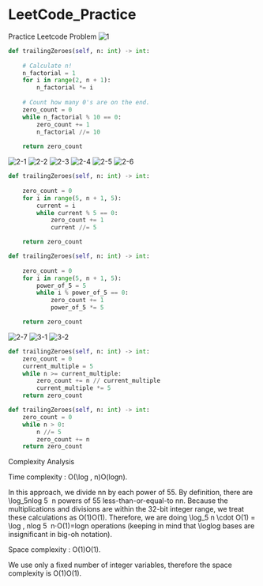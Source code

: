 # LeetCode_Practice
Practice Leetcode Problem
![1](https://user-images.githubusercontent.com/60283244/142562615-2d1f183f-33d3-4a15-83f3-e1e9e89aeec6.JPG)
```python
def trailingZeroes(self, n: int) -> int:
        
    # Calculate n!
    n_factorial = 1
    for i in range(2, n + 1):
        n_factorial *= i
    
    # Count how many 0's are on the end.
    zero_count = 0
    while n_factorial % 10 == 0:
        zero_count += 1
        n_factorial //= 10
        
    return zero_count
```
![2-1](https://user-images.githubusercontent.com/60283244/142562618-f983876d-45e0-4e27-b03c-7bce231207df.JPG)
![2-2](https://user-images.githubusercontent.com/60283244/142562619-9a40a984-0467-476d-874a-0b797870c916.JPG)
![2-3](https://user-images.githubusercontent.com/60283244/142562621-df1a8862-b595-4aba-bb8f-37e2fbae9e10.JPG)
![2-4](https://user-images.githubusercontent.com/60283244/142562623-a9733ba9-75b0-480d-a57b-9d3d53b09a30.JPG)
![2-5](https://user-images.githubusercontent.com/60283244/142562625-50a60f2b-6db8-463f-b5c5-57b23a2cf4a7.JPG)
![2-6](https://user-images.githubusercontent.com/60283244/142562628-425ffe43-4f6e-4c4b-bec1-71eb53653135.JPG)
```python
def trailingZeroes(self, n: int) -> int:
        
    zero_count = 0
    for i in range(5, n + 1, 5):
        current = i
        while current % 5 == 0:
            zero_count += 1
            current //= 5

    return zero_count
```
```python
def trailingZeroes(self, n: int) -> int:
        
    zero_count = 0
    for i in range(5, n + 1, 5):
        power_of_5 = 5
        while i % power_of_5 == 0:
            zero_count += 1
            power_of_5 *= 5

    return zero_count
```
![2-7](https://user-images.githubusercontent.com/60283244/142562630-d42234e3-8d31-4739-9ba6-15cfcd5bd13f.JPG)
![3-1](https://user-images.githubusercontent.com/60283244/142562632-a1fdad40-76e3-48e5-9cb6-42fcee1c6160.JPG)
![3-2](https://user-images.githubusercontent.com/60283244/142562633-64af0929-1c62-4e56-a385-2d17e9e93437.JPG)
```python
def trailingZeroes(self, n: int) -> int:
    zero_count = 0
    current_multiple = 5
    while n >= current_multiple:
        zero_count += n // current_multiple
        current_multiple *= 5
    return zero_count
```

```python
def trailingZeroes(self, n: int) -> int:
    zero_count = 0
    while n > 0:
        n //= 5
        zero_count += n
    return zero_count
```
Complexity Analysis

Time complexity : O(\log \, n)O(logn).

In this approach, we divide nn by each power of 55. By definition, there are \log_5nlog 
5
​
 n powers of 55 less-than-or-equal-to nn. Because the multiplications and divisions are within the 32-bit integer range, we treat these calculations as O(1)O(1). Therefore, we are doing \log_5 n \cdot O(1) = \log \, nlog 
5
​
 n⋅O(1)=logn operations (keeping in mind that \loglog bases are insignificant in big-oh notation).

Space complexity : O(1)O(1).

We use only a fixed number of integer variables, therefore the space complexity is O(1)O(1).
